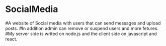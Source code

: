 # SocialMedia
#A website of Social media with users that can send messages and upload posts.
#In addition admin can remove or suspend users and more fetures.
#My server side is writed on node.js and the client side on javascript and react.
